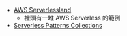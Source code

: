 
- [AWS Serverlessland](https://serverlessland.com)
  - 裡頭有一堆 AWS Serverless 的範例
- [Serverless Patterns Collections](https://serverlessland.com/patterns)
